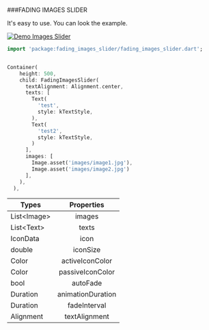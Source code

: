 ###FADING IMAGES SLIDER

It's easy to use. You can look the example.

[![Demo Images Slider](https://j.gifs.com/Qn3KxY.gif)](https://www.youtube.com/watch?v=SkP5dmfp3yE)

```dart
import 'package:fading_images_slider/fading_images_slider.dart';


Container(
    height: 500,
    child: FadingImagesSlider(
      textAlignment: Alignment.center,
      texts: [
        Text(
          'test',
          style: kTextStyle,
        ),
        Text(
          'test2',
          style: kTextStyle,
        )
      ],
      images: [
        Image.asset('images/image1.jpg'),
        Image.asset('images/image2.jpg')
      ],
    ),
  ),

```

| Types | Properties | 
| --- |:---:| 
| List\<Image> | images
| List\<Text> | texts
| IconData | icon
| double | iconSize
| Color | activeIconColor
| Color | passiveIconColor
| bool | autoFade
| Duration | animationDuration
| Duration | fadeInterval
| Alignment | textAlignment
